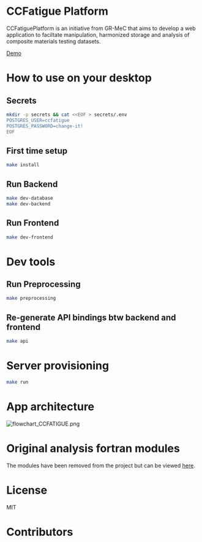 # CCFatigue Platform

CCFatiguePlatform is an initiative from GR-MeC that aims to develop a web application to faciltate manipulation, harmonized storage and analysis of composite materials testing datasets.

[Demo](https://ccfatigue-test.epfl.ch/)

# How to use on your desktop

## Secrets

```bash
mkdir -p secrets && cat <<EOF > secrets/.env
POSTGRES_USER=ccfatigue
POSTGRES_PASSWORD=change-it!
EOF
```

## First time setup

```bash
make install
```

## Run Backend

```bash
make dev-database
make dev-backend
```

## Run Frontend

```bash
make dev-frontend
```

# Dev tools

## Run Preprocessing

```bash
make preprocessing
```

## Re-generate API bindings btw backend and frontend

```bash
make api
```

# Server provisioning

```bash
make run
```

# App architecture

![flowchart_CCFATIGUE.png](flowchart_CCFATIGUE.png)

# Original analysis fortran modules

The modules have been removed from the project but can be viewed [here](https://github.com/EPFL-ENAC/CCFatiguePlatform/tree/cde13599121bceb95d579adfe3e56056ba622d60/CCFatigue_modules).

# License

MIT

# Contributors

